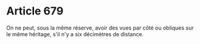 # Article 679

On ne peut, sous la même réserve, avoir des vues par côté ou obliques sur le même héritage, s'il n'y a six décimètres de distance.